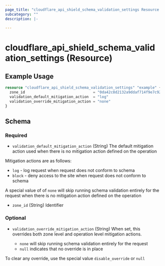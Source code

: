 ```yaml
---
page_title: "cloudflare_api_shield_schema_validation_settings Resource - Cloudflare"
subcategory: ""
description: |-
  
---
```


# cloudflare_api_shield_schema_validation_settings (Resource)



## Example Usage

```terraform
resource "cloudflare_api_shield_schema_validation_settings" "example" {
  zone_id                               = "0da42c8d2132a9ddaf714f9e7c920711"
  validation_default_mitigation_action  = "log"
  validation_override_mitigation_action = "none"
}
```
<!-- schema generated by tfplugindocs -->
## Schema

### Required

- `validation_default_mitigation_action` (String) The default mitigation action used when there is no mitigation action defined on the operation

Mitigation actions are as follows:

  * `log` - log request when request does not conform to schema
  * `block` - deny access to the site when request does not conform to schema

A special value of of `none` will skip running schema validation entirely for the request when there is no mitigation action defined on the operation
- `zone_id` (String) Identifier

### Optional

- `validation_override_mitigation_action` (String) When set, this overrides both zone level and operation level mitigation actions.

  - `none` will skip running schema validation entirely for the request
  - `null` indicates that no override is in place

To clear any override, use the special value `disable_override` or `null`


